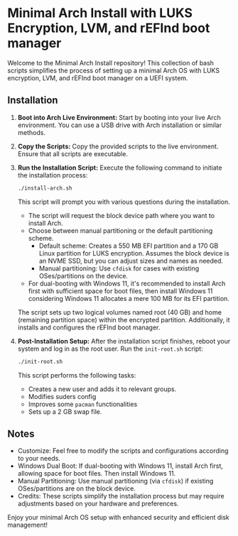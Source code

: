 # Minimal Arch Install with LUKS Encryption, LVM, and rEFInd boot manager 

Welcome to the Minimal Arch Install repository! This collection of bash scripts simplifies the process of setting up a minimal Arch OS with LUKS encryption, LVM, and rEFInd boot manager on a UEFI system.

## Installation

1. **Boot into Arch Live Environment:** Start by booting into your live Arch environment. You can use a USB drive with Arch installation or similar methods.

2. **Copy the Scripts:** Copy the provided scripts to the live environment. Ensure that all scripts are executable.

3. **Run the Installation Script:** Execute the following command to initiate the installation process:

    ```bash
    ./install-arch.sh
    ```

   This script will prompt you with various questions during the installation.

   - The script will request the block device path where you want to install Arch.
   - Choose between manual partitioning or the default partitioning scheme.
     - Default scheme: Creates a 550 MB EFI partition and a 170 GB Linux partition for LUKS encryption. Assumes the block device is an NVME SSD, but you can adjust sizes and names as needed.
     - Manual partitioning: Use `cfdisk` for cases with existing OSes/partitions on the device.
   - For dual-booting with Windows 11, it's recommended to install Arch first with sufficient space for boot files, then install Windows 11 considering Windows 11 allocates a mere 100 MB for its EFI partition.

   The script sets up two logical volumes named root (40 GB) and home (remaining partition space) within the encrypted partition. Additionally, it installs and configures the rEFInd boot manager.

4. **Post-Installation Setup:** After the installation script finishes, reboot your system and log in as the root user. Run the `init-root.sh` script:

    ```bash
    ./init-root.sh
    ```

   This script performs the following tasks:
   - Creates a new user and adds it to relevant groups.
   - Modifies suders config
   - Improves some `pacman` functionalities
   - Sets up a 2 GB swap file.

## Notes

- Customize: Feel free to modify the scripts and configurations according to your needs.
- Windows Dual Boot: If dual-booting with Windows 11, install Arch first, allowing space for boot files. Then install Windows 11.
- Manual Partitioning: Use manual partitioning (via `cfdisk`) if existing OSes/partitions are on the block device.
- Credits: These scripts simplify the installation process but may require adjustments based on your hardware and preferences.

Enjoy your minimal Arch OS setup with enhanced security and efficient disk management!
